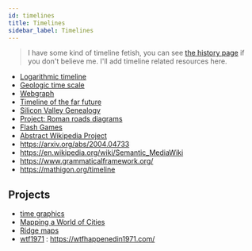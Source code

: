 ```yaml
---
id: timelines
title: Timelines
sidebar_label: Timelines
---
```


> I have some kind of timeline fetish, you can see [the history page](/docs/notes/history) if you don't believe me. I'll add timeline related resources here.

- [Logarithmic timeline](https://en.wikipedia.org/wiki/Logarithmic_timeline)
- [Geologic time scale](https://en.wikipedia.org/wiki/Geologic_time_scale)
- [Webgraph](https://en.wikipedia.org/wiki/Webgraph)
- [Timeline of the far future](https://en.wikipedia.org/wiki/Timeline_of_the_far_future)
- [Silicon Valley Genealogy](https://www.chiphistory.org/698-silicon-valley-genealogy)
- [Project: Roman roads diagrams](https://sashamaps.net/docs/maps/roman-roads-index/)
- [Flash Games](http://www.flashgamehistory.com/)
- [Abstract Wikipedia Project](https://meta.wikimedia.org/wiki/Abstract_Wikipedia/July_2020_announcement)
- https://arxiv.org/abs/2004.04733
- https://en.wikipedia.org/wiki/Semantic_MediaWiki
- https://www.grammaticalframework.org/
- https://mathigon.org/timeline

## Projects

- [time graphics](http://archive.is/nq0H4)
- [Mapping a World of Cities](https://www.leventhalmap.org/projects/mapping-a-world-of-cities/)
- [Ridge maps](https://github.com/ColCarroll/ridge_map)
- [wtf1971](http://archive.is/rYiI3) : https://wtfhappenedin1971.com/
